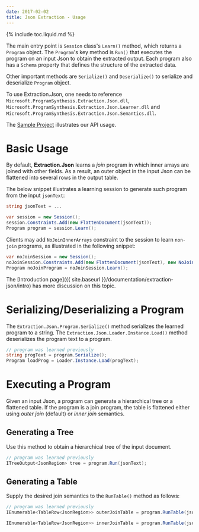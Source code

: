 ```yaml
---
date: 2017-02-02
title: Json Extraction - Usage
---
```

{% include toc.liquid.md %}

The main entry point is `Session` class's `Learn()` method, which returns a `Program` object.
The `Program`'s key method is `Run()` that executes the program on an input Json to obtain the extracted output. 
Each program also has a `Schema` property that defines the structure of the extracted data.

Other important methods are `Serialize()` and `Deserialize()` to serialize and deserialize `Program` object.

To use
Extraction.Json, one needs to reference `Microsoft.ProgramSynthesis.Extraction.Json.dll`, `Microsoft.ProgramSynthesis.Extraction.Json.Learner.dll`
and `Microsoft.ProgramSynthesis.Extraction.Json.Semantics.dll`.

The [Sample Project](https://github.com/Microsoft/prose/tree/master/Extraction.Json) illustrates our API usage.

# Basic Usage

By default, **Extraction.Json** learns a *join* program in which inner arrays are joined with other fields. 
As a result, an outer object in the input Json can be flattened into several rows in the output table.

The below snippet illustrates a learning session to generate such program from the input `jsonText`:

```csharp
string jsonText = ...

var session = new Session();
session.Constraints.Add(new FlattenDocument(jsonText));
Program program = session.Learn();
```

Clients may add `NoJoinInnerArrays` constraint to the session to learn `non-join` programs, as illustrated in the following snippet:

```csharp
var noJoinSession = new Session();
noJoinSession.Constraints.Add(new FlattenDocument(jsonText), new NoJoinInnerArrays());
Program noJoinProgram = noJoinSession.Learn();
```

The [Introduction page]({{ site.baseurl }}/documentation/extraction-json/intro) has more discussion on this topic.


# Serializing/Deserializing a Program

The `Extraction.Json.Program.Serialize()` method serializes the learned program to a string.
The `Extraction.Json.Loader.Instance.Load()` method deserializes the program text to a program.


```csharp
// program was learned previously
string progText = program.Serialize();
Program loadProg = Loader.Instance.Load(progText);
```

# Executing a Program

Given an input Json, a program can generate a hierarchical tree or a flattened table.
If the program is a join program, the table is flattened either using *outer join* (default) or *inner join* semantics.

## Generating a Tree

Use this method to obtain a hierarchical tree of the input document.

```csharp
// program was learned previously
ITreeOutput<JsonRegion> tree = program.Run(jsonText);
```

## Generating a Table

Supply the desired join semantics to the `RunTable()` method as follows:

```csharp
// program was learned previously
IEnumerable<TableRow<JsonRegion>> outerJoinTable = program.RunTable(jsonText, TreeToTableSemantics.OuterJoin);

IEnumerable<TableRow<JsonRegion>> innerJoinTable = program.RunTable(jsonText, TreeToTableSemantics.InnerJoin);

```


